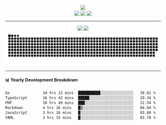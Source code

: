 <p align="center">
  <img src="https://readme-typing-svg.herokuapp.com?font=Fira+Code&pause=1000&color=FF69B4&center=true&vCenter=true&width=435&lines=%F0%9F%8F%B3%EF%B8%8F%E2%80%8D%E2%9A%A7%EF%B8%8F+BaiYi's+GitHub+Profile+%F0%9F%8F%B3%EF%B8%8F%E2%80%8D%E2%9A%A7%EF%B8%8F" />
  <br>
  <a href="https://mtf.wiki/"><img src="https://img.shields.io/static/v1?label=Gender&message=Male-To-Female&color=ff69b4&style=for-the-badge" /></a>
  <a href="https://github.com/WhiteElytra"><img src="https://img.shields.io/github/followers/WhiteElytra?label=github%20followers&logo=github&style=for-the-badge" /></a>
  <a href="https://twitter.com/WhiteElytra"><img src="https://img.shields.io/twitter/follow/WhiteElytra?label=twitter%20%40WhiteElytra&logo=twitter&style=for-the-badge" /></a>
</p>

-----

<p align="center">
  <img src="https://github-readme-stats.vercel.app/api?username=WhiteElytra&count_private=true&show_icons=true&theme=buefy" width="400" />
  <img src="https://streak-stats.demolab.com/?user=WhiteElytra" width="400" />
  <br>
  <img src="https://github.com/WhiteElytra/WhiteElytra/raw/output/github-contribution-grid-snake.svg" />
</p>

-----

#### 📊 Yearly Development Breakdown

<!--START_SECTION:waka-->

```text
Go               34 hrs 23 mins  ██████████░░░░░░░░░░░░░░░   39.81 %
TypeScript       16 hrs 42 mins  █████░░░░░░░░░░░░░░░░░░░░   19.34 %
PHP              10 hrs 49 mins  ███░░░░░░░░░░░░░░░░░░░░░░   12.54 %
Markdown         4 hrs 16 mins   █▒░░░░░░░░░░░░░░░░░░░░░░░   04.94 %
JavaScript       3 hrs 16 mins   █░░░░░░░░░░░░░░░░░░░░░░░░   03.80 %
YAML             3 hrs 15 mins   █░░░░░░░░░░░░░░░░░░░░░░░░   03.78 %
```

<!--END_SECTION:waka-->

